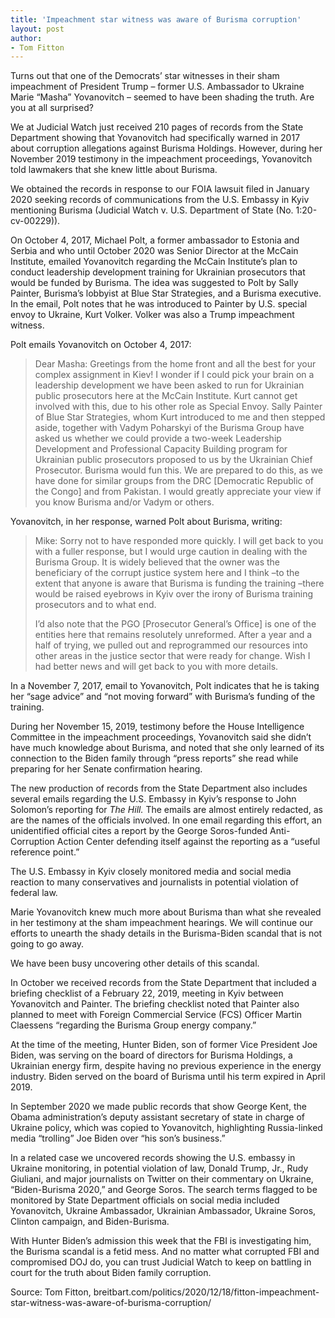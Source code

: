 ```yaml
---
title: 'Impeachment star witness was aware of Burisma corruption'
layout: post
author:
- Tom Fitton
---
```


Turns out that one of the Democrats’ star witnesses in their sham impeachment of President Trump – former U.S. Ambassador to Ukraine Marie “Masha” Yovanovitch – seemed to have been shading the truth. Are you at all surprised?

We at Judicial Watch just received 210 pages of records from the State Department showing that Yovanovitch had specifically warned in 2017 about corruption allegations against Burisma Holdings. However, during her November 2019 testimony in the impeachment proceedings, Yovanovitch told lawmakers that she knew little about Burisma.

We obtained the records in response to our FOIA lawsuit filed in January 2020 seeking records of communications from the U.S. Embassy in Kyiv mentioning Burisma (Judicial Watch v. U.S. Department of State (No. 1:20-cv-00229)).

On October 4, 2017, Michael Polt, a former ambassador to Estonia and Serbia and who until October 2020 was Senior Director at the McCain Institute, emailed Yovanovitch regarding the McCain Institute’s plan to conduct leadership development training for Ukrainian prosecutors that would be funded by Burisma. The idea was suggested to Polt by Sally Painter, Burisma’s lobbyist at Blue Star Strategies, and a Burisma executive. In the email, Polt notes that he was introduced to Painter by U.S. special envoy to Ukraine, Kurt Volker. Volker was also a Trump impeachment witness.

Polt emails Yovanovitch on October 4, 2017:

> Dear Masha: Greetings from the home front and all the best for your complex assignment in Kiev! I wonder if I could pick your brain on a leadership development we have been asked to run for Ukrainian public prosecutors here at the McCain Institute. Kurt cannot get involved with this, due to his other role as Special Envoy. Sally Painter of Blue Star Strategies, whom Kurt introduced to me and then stepped aside, together with Vadym Poharskyi of the Burisma Group have asked us whether we could provide a two-week Leadership Development and Professional Capacity Building program for Ukrainian public prosecutors proposed to us by the Ukrainian Chief Prosecutor. Burisma would fun this. We are prepared to do this, as we have done for similar groups from the DRC [Democratic Republic of the Congo] and from Pakistan. I would greatly appreciate your view if you know Burisma and/or Vadym or others.

Yovanovitch, in her response, warned Polt about Burisma, writing:

> Mike: Sorry not to have responded more quickly. I will get back to you with a fuller response, but I would urge caution in dealing with the Burisma Group. It is widely believed that the owner was the beneficiary of the corrupt justice system here and I think –to the extent that anyone is aware that Burisma is funding the training –there would be raised eyebrows in Kyiv over the irony of Burisma training prosecutors and to what end.
>
> I’d also note that the PGO [Prosecutor General’s Office] is one of the entities here that remains resolutely unreformed. After a year and a half of trying, we pulled out and reprogrammed our resources into other areas in the justice sector that were ready for change. Wish I had better news and will get back to you with more details.

In a November 7, 2017, email to Yovanovitch, Polt indicates that he is taking her “sage advice” and “not moving forward” with Burisma’s funding of the training.

During her November 15, 2019, testimony before the House Intelligence Committee in the impeachment proceedings, Yovanovitch said she didn’t have much knowledge about Burisma, and noted that she only learned of its connection to the Biden family through “press reports” she read while preparing for her Senate confirmation hearing.

The new production of records from the State Department also includes several emails regarding the U.S. Embassy in Kyiv’s response to John Solomon’s reporting for *The Hill.* The emails are almost entirely redacted, as are the names of the officials involved. In one email regarding this effort, an unidentified official cites a report by the George Soros-funded Anti-Corruption Action Center defending itself against the reporting as a “useful reference point.”

The U.S. Embassy in Kyiv closely monitored media and social media reaction to many conservatives and journalists in potential violation of federal law.

Marie Yovanovitch knew much more about Burisma than what she revealed in her testimony at the sham impeachment hearings. We will continue our efforts to unearth the shady details in the Burisma-Biden scandal that is not going to go away.

We have been busy uncovering other details of this scandal.

In October we received records from the State Department that included a briefing checklist of a February 22, 2019, meeting in Kyiv between Yovanovitch and Painter. The briefing checklist noted that Painter also planned to meet with Foreign Commercial Service (FCS) Officer Martin Claessens “regarding the Burisma Group energy company.”

At the time of the meeting, Hunter Biden, son of former Vice President Joe Biden, was serving on the board of directors for Burisma Holdings, a Ukrainian energy firm, despite having no previous experience in the energy industry. Biden served on the board of Burisma until his term expired in April 2019.

In September 2020 we made public records that show George Kent, the Obama administration’s deputy assistant secretary of state in charge of Ukraine policy, which was copied to Yovanovitch, highlighting Russia-linked media “trolling” Joe Biden over “his son’s business.”

In a related case we uncovered records showing the U.S. embassy in Ukraine monitoring, in potential violation of law, Donald Trump, Jr., Rudy Giuliani, and major journalists on Twitter on their commentary on Ukraine, “Biden-Burisma 2020,” and George Soros. The search terms flagged to be monitored by State Department officials on social media included Yovanovitch, Ukraine Ambassador, Ukrainian Ambassador, Ukraine Soros, Clinton campaign, and Biden-Burisma.

With Hunter Biden’s admission this week that the FBI is investigating him, the Burisma scandal is a fetid mess. And no matter what corrupted FBI and compromised DOJ do, you can trust Judicial Watch to keep on battling in court for the truth about Biden family corruption.

Source: Tom Fitton, breitbart.com/politics/2020/12/18/fitton-impeachment-star-witness-was-aware-of-burisma-corruption/
